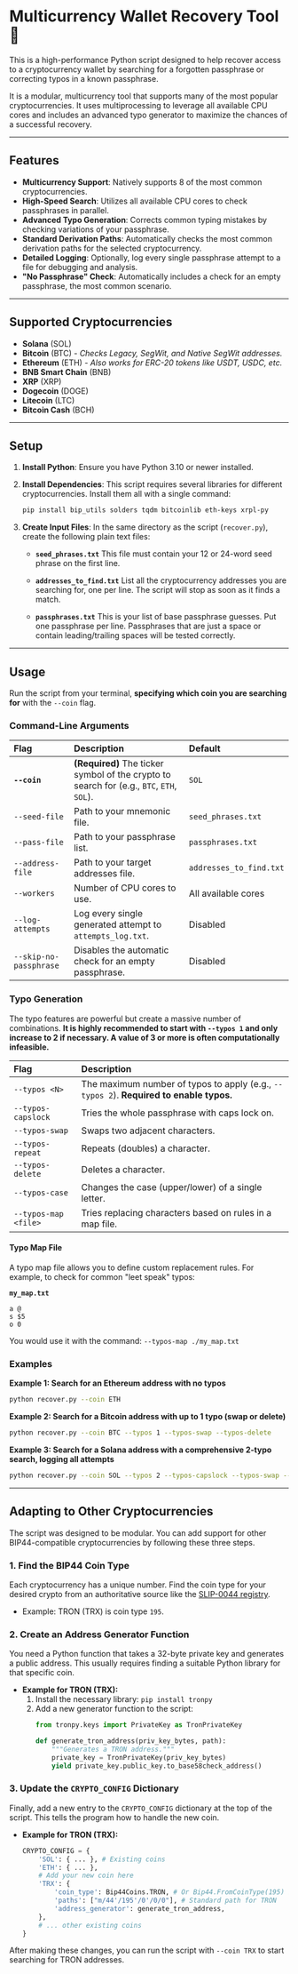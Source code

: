 # Multicurrency Wallet Recovery Tool 🔐

This is a high-performance Python script designed to help recover access to a cryptocurrency wallet by searching for a forgotten passphrase or correcting typos in a known passphrase.

It is a modular, multicurrency tool that supports many of the most popular cryptocurrencies. It uses multiprocessing to leverage all available CPU cores and includes an advanced typo generator to maximize the chances of a successful recovery.

-----

## Features

  * **Multicurrency Support**: Natively supports 8 of the most common cryptocurrencies.
  * **High-Speed Search**: Utilizes all available CPU cores to check passphrases in parallel.
  * **Advanced Typo Generation**: Corrects common typing mistakes by checking variations of your passphrase.
  * **Standard Derivation Paths**: Automatically checks the most common derivation paths for the selected cryptocurrency.
  * **Detailed Logging**: Optionally, log every single passphrase attempt to a file for debugging and analysis.
  * **"No Passphrase" Check**: Automatically includes a check for an empty passphrase, the most common scenario.

-----

## Supported Cryptocurrencies

  * **Solana** (SOL)
  * **Bitcoin** (BTC) - *Checks Legacy, SegWit, and Native SegWit addresses.*
  * **Ethereum** (ETH) - *Also works for ERC-20 tokens like USDT, USDC, etc.*
  * **BNB Smart Chain** (BNB)
  * **XRP** (XRP)
  * **Dogecoin** (DOGE)
  * **Litecoin** (LTC)
  * **Bitcoin Cash** (BCH)

-----

## Setup

1.  **Install Python**: Ensure you have Python 3.10 or newer installed.

2.  **Install Dependencies**: This script requires several libraries for different cryptocurrencies. Install them all with a single command:

    ```bash
    pip install bip_utils solders tqdm bitcoinlib eth-keys xrpl-py
    ```

3.  **Create Input Files**: In the same directory as the script (`recover.py`), create the following plain text files:

      * **`seed_phrases.txt`**
        This file must contain your 12 or 24-word seed phrase on the first line.

      * **`addresses_to_find.txt`**
        List all the cryptocurrency addresses you are searching for, one per line. The script will stop as soon as it finds a match.

      * **`passphrases.txt`**
        This is your list of base passphrase guesses. Put one passphrase per line. Passphrases that are just a space or contain leading/trailing spaces will be tested correctly.

-----

## Usage

Run the script from your terminal, **specifying which coin you are searching for** with the `--coin` flag.

### Command-Line Arguments

| Flag | Description | Default |
| :--- | :--- | :--- |
| **`--coin`** | **(Required)** The ticker symbol of the crypto to search for (e.g., `BTC`, `ETH`, `SOL`). | `SOL` |
| `--seed-file` | Path to your mnemonic file. | `seed_phrases.txt` |
| `--pass-file` | Path to your passphrase list. | `passphrases.txt` |
| `--address-file` | Path to your target addresses file. | `addresses_to_find.txt` |
| `--workers` | Number of CPU cores to use. | All available cores |
| `--log-attempts` | Log every single generated attempt to `attempts_log.txt`. | Disabled |
| `--skip-no-passphrase`| Disables the automatic check for an empty passphrase. | Disabled |

### Typo Generation

The typo features are powerful but create a massive number of combinations. **It is highly recommended to start with `--typos 1` and only increase to 2 if necessary. A value of 3 or more is often computationally infeasible.**

| Flag | Description |
| :--- | :--- |
| `--typos <N>` | The maximum number of typos to apply (e.g., `--typos 2`). **Required to enable typos.** |
| `--typos-capslock` | Tries the whole passphrase with caps lock on. |
| `--typos-swap` | Swaps two adjacent characters. |
| `--typos-repeat` | Repeats (doubles) a character. |
| `--typos-delete` | Deletes a character. |
| `--typos-case` | Changes the case (upper/lower) of a single letter. |
| `--typos-map <file>` | Tries replacing characters based on rules in a map file. |

#### Typo Map File

A typo map file allows you to define custom replacement rules. For example, to check for common "leet speak" typos:

**`my_map.txt`**

```
a @
s $5
o 0
```

You would use it with the command: `--typos-map ./my_map.txt`

### Examples

**Example 1: Search for an Ethereum address with no typos**

```bash
python recover.py --coin ETH
```

**Example 2: Search for a Bitcoin address with up to 1 typo (swap or delete)**

```bash
python recover.py --coin BTC --typos 1 --typos-swap --typos-delete
```

**Example 3: Search for a Solana address with a comprehensive 2-typo search, logging all attempts**

```bash
python recover.py --coin SOL --typos 2 --typos-capslock --typos-swap --typos-repeat --typos-delete --typos-case --log-attempts
```

-----

## Adapting to Other Cryptocurrencies

The script was designed to be modular. You can add support for other BIP44-compatible cryptocurrencies by following these three steps.

### 1\. Find the BIP44 Coin Type

Each cryptocurrency has a unique number. Find the coin type for your desired crypto from an authoritative source like the [SLIP-0044 registry](https://www.google.com/search?q=https://github.com/satoshilabs/slips/blob/master/slip-0044.md).

  * Example: TRON (TRX) is coin type `195`.

### 2\. Create an Address Generator Function

You need a Python function that takes a 32-byte private key and generates a public address. This usually requires finding a suitable Python library for that specific coin.

  * **Example for TRON (TRX):**
    1.  Install the necessary library: `pip install tronpy`
    2.  Add a new generator function to the script:
        ```python
        from tronpy.keys import PrivateKey as TronPrivateKey

        def generate_tron_address(priv_key_bytes, path):
            """Generates a TRON address."""
            private_key = TronPrivateKey(priv_key_bytes)
            yield private_key.public_key.to_base58check_address()
        ```

### 3\. Update the `CRYPTO_CONFIG` Dictionary

Finally, add a new entry to the `CRYPTO_CONFIG` dictionary at the top of the script. This tells the program how to handle the new coin.

  * **Example for TRON (TRX):**
    ```python
    CRYPTO_CONFIG = {
        'SOL': { ... }, # Existing coins
        'ETH': { ... },
        # Add your new coin here
        'TRX': {
            'coin_type': Bip44Coins.TRON, # Or Bip44.FromCoinType(195) if not in library
            'paths': ["m/44'/195'/0'/0/0"], # Standard path for TRON
            'address_generator': generate_tron_address,
        },
        # ... other existing coins
    }
    ```

After making these changes, you can run the script with `--coin TRX` to start searching for TRON addresses.
